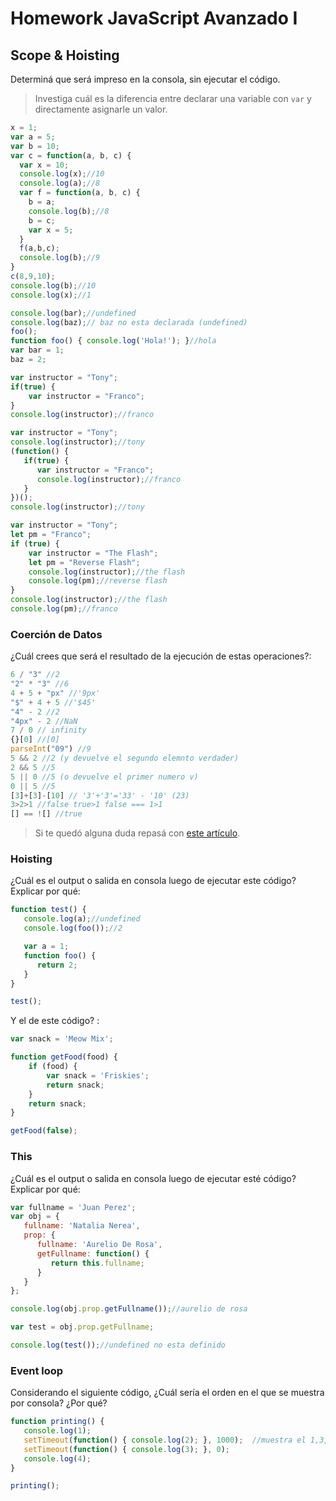 
# Homework JavaScript Avanzado I

## Scope & Hoisting

Determiná que será impreso en la consola, sin ejecutar el código.

> Investiga cuál es la diferencia entre declarar una variable con `var` y directamente asignarle un valor.

```javascript
x = 1;
var a = 5;
var b = 10;
var c = function(a, b, c) {
  var x = 10;
  console.log(x);//10
  console.log(a);//8
  var f = function(a, b, c) {             
    b = a;
    console.log(b);//8
    b = c;
    var x = 5;
  }
  f(a,b,c);
  console.log(b);//9
}
c(8,9,10);
console.log(b);//10
console.log(x);//1
```

```javascript
console.log(bar);//undefined
console.log(baz);// baz no esta declarada (undefined)
foo();
function foo() { console.log('Hola!'); }//hola
var bar = 1;
baz = 2;
```

```javascript
var instructor = "Tony";
if(true) {
    var instructor = "Franco";
}
console.log(instructor);//franco
```

```javascript
var instructor = "Tony";
console.log(instructor);//tony
(function() {
   if(true) {
      var instructor = "Franco";
      console.log(instructor);//franco
   }
})();
console.log(instructor);//tony
```

```javascript
var instructor = "Tony";
let pm = "Franco";
if (true) {
    var instructor = "The Flash";
    let pm = "Reverse Flash";
    console.log(instructor);//the flash
    console.log(pm);//reverse flash
}
console.log(instructor);//the flash
console.log(pm);//franco
```
### Coerción de Datos

¿Cuál crees que será el resultado de la ejecución de estas operaciones?:

```javascript
6 / "3" //2
"2" * "3" //6
4 + 5 + "px" //'9px'
"$" + 4 + 5 //'$45'
"4" - 2 //2
"4px" - 2 //NaN
7 / 0 // infinity
{}[0] //[0]
parseInt("09") //9
5 && 2 //2 (y devuelve el segundo elemnto verdader)
2 && 5 //5
5 || 0 //5 (o devuelve el primer numero v)
0 || 5 //5
[3]+[3]-[10] // '3'+'3'='33' - '10' (23)
3>2>1 //false true>1 false === 1>1
[] == ![] //true
```

> Si te quedó alguna duda repasá con [este artículo](http://javascript.info/tutorial/object-conversion).


### Hoisting

¿Cuál es el output o salida en consola luego de ejecutar este código? Explicar por qué:

```javascript
function test() {
   console.log(a);//undefined
   console.log(foo());//2

   var a = 1;
   function foo() {
      return 2;
   }
}

test();
```

Y el de este código? :

```javascript
var snack = 'Meow Mix';

function getFood(food) {
    if (food) {
        var snack = 'Friskies';
        return snack;
    }
    return snack;
}

getFood(false);
```


### This

¿Cuál es el output o salida en consola luego de ejecutar esté código? Explicar por qué:

```javascript
var fullname = 'Juan Perez';
var obj = {
   fullname: 'Natalia Nerea',
   prop: {
      fullname: 'Aurelio De Rosa',
      getFullname: function() {
         return this.fullname;
      }
   }
};

console.log(obj.prop.getFullname());//aurelio de rosa

var test = obj.prop.getFullname;

console.log(test());//undefined no esta definido
```

### Event loop

Considerando el siguiente código, ¿Cuál sería el orden en el que se muestra por consola? ¿Por qué?

```javascript
function printing() {
   console.log(1);
   setTimeout(function() { console.log(2); }, 1000);  //muestra el 1,3,4 en el mismo tiempo el 2 se demora un segundo
   setTimeout(function() { console.log(3); }, 0);
   console.log(4);
}

printing();
```
